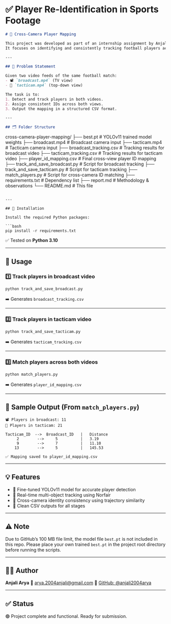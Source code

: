 # ✅ Player Re-Identification in Sports Footage

```markdown
# 🎯 Cross-Camera Player Mapping

This project was developed as part of an internship assignment by Anjali Arya.  
It focuses on identifying and consistently tracking football players across two different video perspectives — `broadcast.mp4` and `tacticam.mp4`.

---

## 🧠 Problem Statement

Given two video feeds of the same football match:
- 📽️ `broadcast.mp4` (TV view)
- 🎥 `tacticam.mp4` (top-down view)

The task is to:
1. Detect and track players in both videos.
2. Assign consistent IDs across both views.
3. Output the mapping in a structured CSV format.

---

## 🗂️ Folder Structure

```

cross-camera-player-mapping/
├── best.pt                    # YOLOv11 trained model weights
├── broadcast.mp4              # Broadcast camera input
├── tacticam.mp4               # Tacticam camera input
├── broadcast\_tracking.csv     # Tracking results for broadcast video
├── tacticam\_tracking.csv      # Tracking results for tacticam video
├── player\_id\_mapping.csv      # Final cross-view player ID mapping
├── track\_and\_save\_broadcast.py # Script for broadcast tracking
├── track\_and\_save\_tacticam.py  # Script for tacticam tracking
├── match\_players.py           # Script for cross-camera ID matching
├── requirements.txt           # Dependency list
├── report.md                  # Methodology & observations
└── README.md                  # This file

````

---

## 🧪 Installation

Install the required Python packages:

```bash
pip install -r requirements.txt
````

✅ Tested on **Python 3.10**

---

## 🚀 Usage

### 1️⃣ Track players in broadcast video

```bash
python track_and_save_broadcast.py
```

➡️ Generates `broadcast_tracking.csv`

---

### 2️⃣ Track players in tacticam video

```bash
python track_and_save_tacticam.py
```

➡️ Generates `tacticam_tracking.csv`

---

### 3️⃣ Match players across both videos

```bash
python match_players.py
```

➡️ Generates `player_id_mapping.csv`

---

## 🧾 Sample Output (From `match_players.py`)

```
📽️ Players in broadcast: 11
🎥 Players in tacticam: 21

Tacticam_ID  -->  Broadcast_ID   |   Distance
     2        -->     5          |   3.19
     9        -->     7          |   11.10
    13        -->     5          |   145.53

✅ Mapping saved to player_id_mapping.csv
```

---

## 💡 Features

* 🧠 Fine-tuned YOLOv11 model for accurate player detection
* 🔁 Real-time multi-object tracking using Norfair
* 🔗 Cross-camera identity consistency using trajectory similarity
* 🧾 Clean CSV outputs for all stages

---

## ⚠️ Note

Due to GitHub’s 100 MB file limit, the model file `best.pt` is not included in this repo.
Please place your own trained `best.pt` in the project root directory before running the scripts.

---

## 👩‍💻 Author

**Anjali Arya**
📧 [arya.2004anjali@gmail.com](mailto:arya.2004anjali@gmail.com)
🔗 [GitHub: @anjali2004arya](https://github.com/anjali2004arya)

---

## ✅ Status

🟢 Project complete and functional.
Ready for submission.


